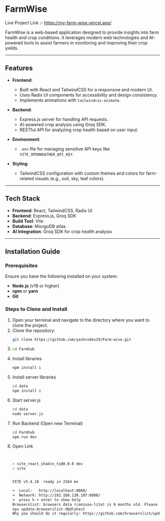 ﻿# FarmWise

Live Project Link :- https://my-farm-wise.vercel.app/


FarmWise is a web-based application designed to provide insights into farm health and crop conditions. It leverages modern web technologies and AI-powered tools to assist farmers in monitoring and improving their crop yields.

---

## Features

- **Frontend**:
  - Built with React and TailwindCSS for a responsive and modern UI.
  - Uses Radix UI components for accessibility and design consistency.
  - Implements animations with `tailwindcss-animate`.

- **Backend**:
  - Express.js server for handling API requests.
  - AI-powered crop analysis using Groq SDK.
  - RESTful API for analyzing crop health based on user input.

- **Environment**:
  - `.env` file for managing sensitive API keys like `VITE_OPENWEATHER_API_KEY`.

- **Styling**:
  - TailwindCSS configuration with custom themes and colors for farm-related visuals (e.g., soil, sky, leaf colors).

---

## Tech Stack

- **Frontend**: React, TailwindCSS, Radix UI
- **Backend**: Express.js, Groq SDK
- **Build Tool**: Vite
- **Database**: MongoDB atlas
- **AI Integration**: Groq SDK for crop health analysis

---

## Installation Guide

### Prerequisites

Ensure you have the following installed on your system:
- **Node.js** (v18 or higher)
- **npm** or **yarn**
- **Git**

### Steps to Clone and Install

1. Open your terminal and navigate to the directory where you want to clone the project.
2. Clone the repository:
   ```bash
   git clone https://github.com/yashcodes29/Farm-wise.git
3. ```bash
   cd Farmhub
4. Install libraries
    ```bash
    npm install i
5. Install server libraries
    ```bash
    cd data
    npm install i
6. Start server.js
    ```bash
    cd data
    node server.js
7. Run Backend
    (Open new Terminal)
    ```bash
    cd Farmhub
    npm run dev
8. Open Link
    ```bash
    

    > vite_react_shadcn_ts@0.0.0 dev
    > vite


    VITE v5.4.10  ready in 2164 ms

    ➜  Local:   http://localhost:8080/
    ➜  Network: http://192.168.138.107:8080/
    ➜  press h + enter to show help
    Browserslist: browsers data (caniuse-lite) is 6 months old. Please run:
    npx update-browserslist-db@latest
    Why you should do it regularly: https://github.com/browserslist/update-db#readme


